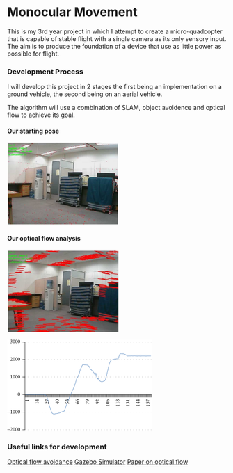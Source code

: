 # Monocular Movement
This is my 3rd year project in which I attempt to create a micro-quadcopter that is capable of stable
flight with a single camera as its only sensory input. The aim is to produce the foundation of a
device that use as little power as possible for flight. 

### Development Process
I will develop this project in 2 stages the first being an implementation on a ground vehicle, the
second being on an aerial vehicle.

The algorithm will use a combination of SLAM, object avoidence and optical flow to achieve its goal.

#### Our starting pose
![starting_pose](img/starting.png)

#### Our optical flow analysis
![optical flow movement](img/movement.png)

![displacement graph](img/displacement_graph.png)

### Useful links for development
[Optical flow avoidance](https://www.youtube.com/watch?v=pAI_ZJOD7zQ)
[Gazebo Simulator](https://blog.generationrobots.com/en/robotic-simulation-scenarios-with-gazebo-and-ros/)
[Paper on optical flow](https://www.hindawi.com/journals/misy/2016/8937176/)

